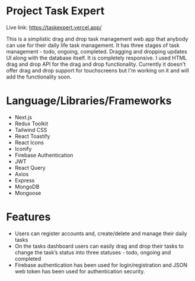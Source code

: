 # Project Task Expert

Live link: https://taskexpert.vercel.app/

This is a simplistic drag and drop task management web app that anybody can use for their daily life task management. It has three stages of task management - todo, ongoing, completed. Dragging and dropping updates UI along with the database itself. It is completely responsive. I used HTML drag and drop API for the drag and drop functionality. Currently it doesn't offer drag and drop support for touchscreens but I'm working on it and will add the functionality soon.

# Language/Libraries/Frameworks

- Next.js
- Redux Toolkit
- Tailwind CSS
- React Toastify
- React Icons
- Iconify
- Firebase Authentication
- JWT
- React Query
- Axios
- Express
- MongoDB
- Mongoose

# Features

- Users can register accounts and, create/delete and manage their daily tasks
- On the tasks dashboard users can easily drag and drop their tasks to change the task’s status into three statuses - todo, ongoing and completed
- Firebase authentication has been used for login/registration and JSON web token has been used for authentication security.
